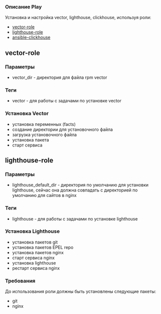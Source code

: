 ### Описание Play

Установка и настройка vector, lighthouse, clickhouse, используя роли:
- [vector-role](https://github.com/SomovAA/vector-role)
- [lighthouse-role](https://github.com/SomovAA/lighthouse-role)
- [ansible-clickhouse](https://github.com/alexeysetevoi/ansible-clickhouse)


## vector-role
### Параметры

- vector_dir - директория для файла rpm vector

### Теги

- vector - для работы с задачами по установке vector

### Установка Vector

- установка переменных (facts)
- создание директории для установочного файла
- загрузка установочного файла
- установка пакета
- старт сервиса


## lighthouse-role

### Параметры

- lighthouse_default_dir - директория по умолчанию для установки lighthouse, сейчас она должна совпадать с директорией по умолчанию для сайтов в nginx

### Теги

- lighthouse - для работы с задачами по установке lighthouse

### Установка Lighthouse

- установка пакетов git
- установка пакетов EPEL repo
- установка пакетов nginx
- старт сервиса nginx
- установка lighthouse
- рестарт сервиса nginx

### Требования

До использования роли должны быть установлены следующие пакеты:
- git
- nginx